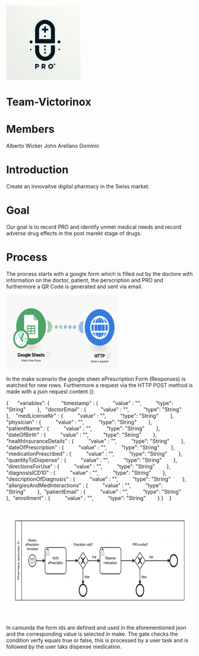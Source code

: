 <img src="PRO.png" alt="My Image" width="200" height="200">

# Team-Victorinox

# Members

Alberto Wicker
John Arellano
Dominic

# Introduction

Create an innovaitve digital pharmacy in the Swiss market.

# Goal

Our goal is to record PRO and identify unmet medical needs and record adverse drug effects in the post marekt stage of drugs.

# Process

The process starts with a google form which is filled out by the doctore with information on the doctor, patient, the perscription and PRO and furthermore a QR Code is generated and sent via email. 

<img src="makeScenario.png" alt="My Image" width="300" height="200">

In the make scenario the google sheet ePrescription Form (Responses) is watched for new rows. Furthermore a request via the HTTP POST method is made with a json request content (): 

{      "variables": 
 {        
"timestamp" : {          "value" : "",          "type": "String"        },  
"doctorEmail" : {          "value" : "",          "type": "String"        },   
"medLicenseNr" : {          "value" : "",          "type": "String"        },   
 "physician" : {          "value" : "",          "type": "String"        },        
"patientName" : {          "value" : "",          "type": "String"        },  
 "dateOfBirth" : {          "value" : "",          "type": "String"        },
"healthInsuranceDetails" : {          "value" : "",          "type": "String"        }, 
"dateOfPrescription" : {          "value" : "",          "type": "String"        }, 
"medicationPrescribed" : {          "value" : "",          "type": "String"        }, 
"quantityToDispense" : {          "value" : "",          "type": "String"        }, 
"directionsForUse" : {          "value" : "",          "type": "String"        }, 
"diagnosisICD10" : {          "value" : "",          "type": "String"        }, 
"descriptionOfDiagnosis" : {          "value" : "",          "type": "String"        }, 
"allergiesAndMedInteractions" : {          "value" : "",          "type": "String"        }, 
"patientEmail" : {          "value" : "",          "type": "String"        }, 
"enrollment" : {          "value" : "",          "type": "String"        }
  }   
 }

<img src="process one.png" alt="My Image" width="900" height="300">

In camunda the form ids are defined and used in the aforementioned json and the corresponding value is selected in make. The gate checks the condition verfy equals true or false, this is processed by a user task and is followed by the user taks dispense medication.


